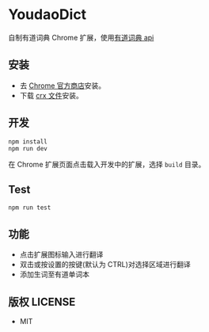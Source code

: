 # YoudaoDict

自制有道词典 Chrome 扩展，使用[有道词典 api](http://fanyi.youdao.com/openapi)

## 安装

* 去 [Chrome 官方商店](https://chrome.google.com/webstore/detail/youdao-dict/geboigdomoihijcamklnhlcgnnpdgkmg)安装。
* 下载 [crx 文件](https://github.com/youngdze/YoudaoDict/releases)安装。

## 开发

```shell
npm install
npm run dev
```

在 Chrome 扩展页面点击载入开发中的扩展，选择 `build` 目录。

## Test

```shell
npm run test
```

## 功能

* 点击扩展图标输入进行翻译
* 双击或按设置的按键(默认为 CTRL)对选择区域进行翻译
* 添加生词至有道单词本

## 版权 LICENSE

* MIT
